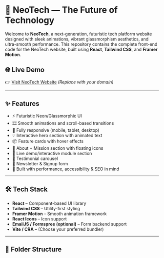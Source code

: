 # 🚀 NeoTech — The Future of Technology

Welcome to **NeoTech**, a next-generation, futuristic tech platform website designed with sleek animations, vibrant glassmorphism aesthetics, and ultra-smooth performance. This repository contains the complete front-end code for the NeoTech website, built using **React**, **Tailwind CSS**, and **Framer Motion**.

## 🌐 Live Demo

👉 [Visit NeoTech Website](https://neotech.pages.dev) *(Replace with your domain)*

---

## ✨ Features

- ⚡ Futuristic Neon/Glassmorphic UI
- 🎞️ Smooth animations and scroll-based transitions
- 🎯 Fully responsive (mobile, tablet, desktop)
- 💡 Interactive hero section with animated text
- 📦 Feature cards with hover effects
- 🧠 About + Mission section with floating icons
- 🧪 Live demo/interactive module section
- 💬 Testimonial carousel
- 📧 Newsletter & Signup form
- 🦾 Built with performance, accessibility & SEO in mind

---

## 🛠️ Tech Stack

- **React** – Component-based UI library
- **Tailwind CSS** – Utility-first styling
- **Framer Motion** – Smooth animation framework
- **React Icons** – Icon support
- **EmailJS / Formspree (optional)** – Form backend support
- **Vite / CRA** – (Choose your preferred bundler)

---

## 📁 Folder Structure

